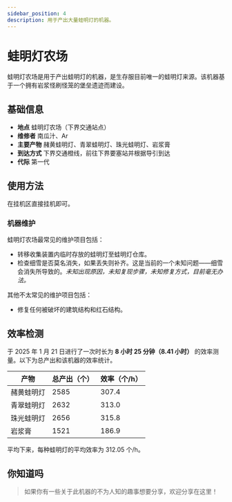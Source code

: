 ```yaml
---
sidebar_position: 4
description: 用于产出大量蛙明灯的机器。
---
```


# 蛙明灯农场

蛙明灯农场是用于产出蛙明灯的机器，是生存服目前唯一的蛙明灯来源。该机器基于一个拥有岩浆怪刷怪笼的堡垒遗迹而建设。

## 基础信息

- **地点** 蛙明灯农场（下界交通站点）
- **维修者** 南瓜汁、Ar
- **主要产物** 赭黄蛙明灯、青翠蛙明灯、珠光蛙明灯、岩浆膏
- **到达方式** 下界交通橙线，前往下界要塞站并根据导引到达
- **代际** 第一代

## 使用方法

在挂机区直接挂机即可。

### 机器维护

蛙明灯农场最常见的维护项目包括：

- 转移收集装置内临时存放的蛙明灯至蛙明灯仓库。
- 检查细雪是否莫名消失，如果丢失则补齐。这是当前的一个未知问题——细雪会消失所导致的。*未知出现原因，未知复现步骤，未知修复方式，目前毫无办法。*

其他不太常见的维护项目包括：

- 修复任何被破坏的建筑结构和红石结构。

## 效率检测

于 2025 年 1 月 21 日进行了一次时长为 **8 小时 25 分钟（8.41 小时）** 的效率测量。以下为总产出和该机器的效率统计。

| 产物 | 总产出（个） | 效率（个/h） |
| --- | --- | --- |
| 赭黄蛙明灯 | 2585 | 307.4 |
| 青翠蛙明灯 | 2632 | 313.0 |
| 珠光蛙明灯 | 2656 | 315.8 |
| 岩浆膏 | 1521 | 186.9 |

平均下来，每种蛙明灯的平均效率为 312.05 个/h。

## 你知道吗

> 如果你有一些关于此机器的不为人知的趣事想要分享，欢迎分享在这里！
